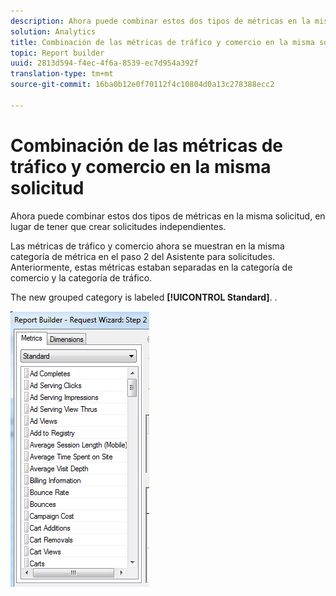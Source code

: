```yaml
---
description: Ahora puede combinar estos dos tipos de métricas en la misma solicitud, en lugar de tener que crear solicitudes independientes.
solution: Analytics
title: Combinación de las métricas de tráfico y comercio en la misma solicitud
topic: Report builder
uuid: 2813d594-f4ec-4f6a-8539-ec7d954a392f
translation-type: tm+mt
source-git-commit: 16ba0b12e0f70112f4c10804d0a13c278388ecc2

---
```



# Combinación de las métricas de tráfico y comercio en la misma solicitud

Ahora puede combinar estos dos tipos de métricas en la misma solicitud, en lugar de tener que crear solicitudes independientes.

Las métricas de tráfico y comercio ahora se muestran en la misma categoría de métrica en el paso 2 del Asistente para solicitudes. Anteriormente, estas métricas estaban separadas en la categoría de comercio y la categoría de tráfico.

The new grouped category is labeled **[!UICONTROL Standard]**. .

![](assets/standard_metrics.png)

